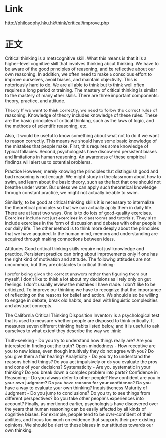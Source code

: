 # Link
http://philosophy.hku.hk/think/critical/improve.php

# 正文

Critical thinking is a metacognitive skill. What this means is that it is a higher-level cognitive skill that involves thinking about thinking. We have to be aware of the good principles of reasoning, and be reflective about our own reasoning. In addition, we often need to make a conscious effort to improve ourselves, avoid biases, and maintain objectivity. This is notoriously hard to do. We are all able to think but to think well often requires a long period of training. The mastery of critical thinking is similar to the mastery of many other skills. There are three important components: theory, practice, and attitude.

Theory
If we want to think correctly, we need to follow the correct rules of reasoning. Knowledge of theory includes knowledge of these rules. These are the basic principles of critical thinking, such as the laws of logic, and the methods of scientific reasoning, etc.

Also, it would be useful to know something about what not to do if we want to reason correctly. This means we should have some basic knowledge of the mistakes that people make. First, this requires some knowledge of typical fallacies. Second, psychologists have discovered persistent biases and limitations in human reasoning. An awareness of these empirical findings will alert us to potential problems.

Practice
However, merely knowing the principles that distinguish good and bad reasoning is not enough. We might study in the classroom about how to swim, and learn about the basic theory, such as the fact that one should not breathe under water. But unless we can apply such theoretical knowledge through constant practice, we might not actually be able to swim.

Similarly, to be good at critical thinking skills it is necessary to internalize the theoretical principles so that we can actually apply them in daily life. There are at least two ways. One is to do lots of good-quality exercises. Exercises include not just exercises in classrooms and tutorials. They also include exercises in the form of discussion and debates with other people in our daily life. The other method is to think more deeply about the principles that we have acquired. In the human mind, memory and understanding are acquired through making connections between ideas.

Attitudes
Good critical thinking skills require not just knowledge and practice. Persistent practice can bring about improvements only if one has the right kind of motivation and attitude. The following attitudes are not uncommon, but they are obstacles to critical thinking:

I prefer being given the correct answers rather than figuring them out myself.
I don't like to think a lot about my decisions as I rely only on gut feelings.
I don't usually review the mistakes I have made.
I don't like to be criticized.
To improve our thinking we have to recognize that the importance of reflecting on the reasons for belief and action. We should also be willing to engage in debate, break old habits, and deal with linguistic complexities and abstract concepts.

The California Critical Thinking Disposition Inventory is a psychological test that is used to measure whether people are disposed to think critically. It measures seven different thinking habits listed below, and it is useful to ask ourselves to what extent they describe the way we think:

Truth-seeking - Do you try to understand how things really are? Are you interested in finding out the truth?
Open-mindedness - How receptive are you to new ideas, even though intuitively they do not agree with you? Do you give them a fair hearing?
Analyticity - Do you try to understand the reasons behind things? Do you act impulsively or do you evaluate the pros and cons of your decisions?
Systematicity - Are you systematic in your thinking? Do you break down a complex problem into parts?
Confidence in Reasoning - Do you always defer to other people? How confident are you in your own judgment? Do you have reasons for your confidence? Do you have a way to evaluate your own thinking?
Inquisitiveness
Maturity of Judgment - Do you jump to conclusions? Do you try to see things from different perspectives? Do you take other people's experiences into account?
Finally, as mentioned earlier, psychologists have discovered over the years that human reasoning can be easily affected by all kinds of cognitive biases. For example, people tend to be over-confident of their abilities, and focus too much on evidence that supports their pre-existing opinions. We should be alert to these biases in our attitudes towards our own thinking.
